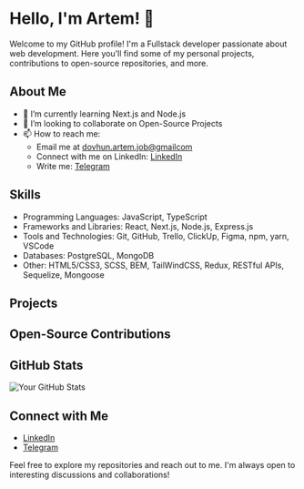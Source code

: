 # Hello, I'm Artem! 👋

Welcome to my GitHub profile! I'm a Fullstack developer passionate about web development. Here you'll find some of my personal projects, contributions to open-source repositories, and more.

## About Me

- 🌱 I’m currently learning Next.js and Node.js
- 👯 I’m looking to collaborate on Open-Source Projects
- 📫 How to reach me: 
  - Email me at [dovhun.artem.job@gmailcom](mailto:dovhun.artem.job@gmailcom)
  - Connect with me on LinkedIn: [LinkedIn](https://www.linkedin.com/in/dovhun-artem/)
  - Write me: [Telegram](https://t.me/gretoq)

## Skills

- Programming Languages: JavaScript, TypeScript
- Frameworks and Libraries: React, Next.js, Node.js, Express.js
- Tools and Technologies: Git, GitHub, Trello, ClickUp, Figma, npm, yarn, VSCode
- Databases: PostgreSQL, MongoDB
- Other: HTML5/CSS3, SCSS, BEM, TailWindCSS, Redux, RESTful APIs, Sequelize, Mongoose

## Projects

<!-- - [Project 1]: Brief description or tagline -->

## Open-Source Contributions

<!-- - [Repository 1]: Brief description or tagline -->

## GitHub Stats

![Your GitHub Stats](https://github-readme-stats.vercel.app/api?username=your-username&show_icons=true&theme=dark)

## Connect with Me

- [LinkedIn](https://www.linkedin.com/in/your-linkedin-profile)
- [Telegram](https://t.me/gretoq)

Feel free to explore my repositories and reach out to me. I'm always open to interesting discussions and collaborations!
